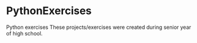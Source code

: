 # PythonExercises
Python exercises
These projects/exercises were created during senior year of high school.
